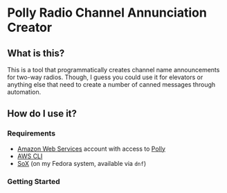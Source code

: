 # Polly Radio Channel Annunciation Creator

## What is this?

This is a tool that programmatically creates channel name announcements for two-way radios. Though, I guess you could use it for elevators or anything else that need to create a number of canned messages through automation.

## How do I use it?

### Requirements

- [Amazon Web Services](https://aws.amazon.com/) account with access to [Polly](https://aws.amazon.com/polly/)
- [AWS CLI](https://aws.amazon.com/cli/)
- [SoX](http://sox.sourceforge.net/) (on my Fedora system, available via `dnf`)
<!-- - [JQ](https://stedolan.github.io/jq/) (on my Fedora system, available via `dnf`) -->

### Getting Started

